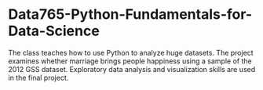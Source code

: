 # Data765-Python-Fundamentals-for-Data-Science

The class teaches how to use Python to analyze huge datasets. The project examines whether marriage brings people happiness using a sample of the 2012 GSS dataset. Exploratory data analysis and visualization skills are used in the final project.
